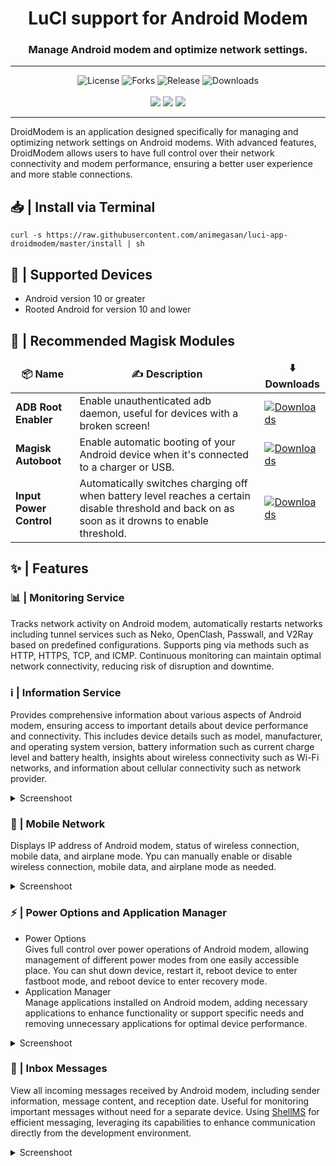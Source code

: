 <div align="center">
  <h1>LuCI support for Android Modem</h1>
  <h3>Manage Android modem and optimize network settings.</h3>
</div>
<hr/>
<div align="center">
  <img alt="License" src="https://img.shields.io/github/license/animegasan/luci-app-droidmodem?style=for-the-badge">
  <img alt="Forks" src="https://img.shields.io/github/forks/animegasan/luci-app-droidmodem?style=for-the-badge">
  <img alt="Release" src="https://img.shields.io/github/v/release/animegasan/luci-app-droidmodem?style=for-the-badge">
  <img alt="Downloads" src="https://img.shields.io/github/downloads/animegasan/luci-app-droidmodem/total?style=for-the-badge">
</div>
<br/>
<div align="center">
  <a target="_blank" href="https://saweria.co/animegasan" alt="Saweria"><img src="https://img.shields.io/badge/saweria-donation?style=for-the-badge&logo=adobeindesign&labelColor=black&color=%23FFA401"></a>
  <a target="_blank" href="https://www.paypal.com/paypalme/animegasan" alt="PayPal"><img src="https://img.shields.io/badge/paypal-donation?style=for-the-badge&logo=paypal&labelColor=black&color=%23003087"></a>
  <a target="_blank" href="https://www.buymeacoffee.com/animegasan" alt="BuyMeACoffee"><img src="https://img.shields.io/badge/buy%20me%20a%20coffee-donation?style=for-the-badge&logo=buymeacoffee&labelColor=black&color=%23FFDD00"></a>
</div>
<hr/>

DroidModem is an application designed specifically for managing and optimizing network settings on Android modems. With advanced features, DroidModem allows users to have full control over their network connectivity and modem performance, ensuring a better user experience and more stable connections.

## 📥 | Install via Terminal
```
curl -s https://raw.githubusercontent.com/animegasan/luci-app-droidmodem/master/install | sh
```

## 📱 | Supported Devices
- Android version 10 or greater
- Rooted Android for version 10 and lower

## 🎯 | Recommended Magisk Modules
<table>
  <thead align="center">
    <tr border: none;>
      <td><b>📦 Name</b></td>
      <td><b>✍️ Description</b></td>
      <td><b>⬇️ Downloads</b></td>
    </tr>
  </thead>
  <tbody>
    <tr>
      <td><b>ADB Root Enabler</b></td>
      <td>Enable unauthenticated adb daemon, useful for devices with a broken screen!</td>
      <td><a target="_blank" href="https://github.com/anasfanani/Adb-Root-Enabler"><img alt="Downloads" src="https://img.shields.io/github/downloads/anasfanani/Adb-Root-Enabler/total?style=flat-square&label=Downloads&labelColor=343b41"/></a></td>
    </tr>
    <tr>
      <td><b>Magisk Autoboot</b></td>
      <td>Enable automatic booting of your Android device when it's connected to a charger or USB.</td>
      <td><a target="_blank" href="https://github.com/anasfanani/magisk-autoboot"><img alt="Downloads" src="https://img.shields.io/github/downloads/anasfanani/magisk-autoboot/total?style=flat-square&label=Downloads&labelColor=343b41"/></a></td>
    </tr>
    <tr>
      <td><b>Input Power Control</b></td>
      <td>Automatically switches charging off when battery level reaches a certain disable threshold and back on as soon as it drowns to enable threshold.</td>
      <td><a target="_blank" href="https://github.com/Magisk-Modules-Repo/IPControl"><img alt="Downloads" src="https://img.shields.io/github/downloads/Magisk-Modules-Repo/IPControl/latest/total?style=flat-square&label=Downloads&labelColor=343b41"/></a></td>
    </tr>
  </tbody>
</table>

## ✨ | Features
### 📊 | Monitoring Service
Tracks network activity on Android modem, automatically restarts networks including tunnel services such as Neko, OpenClash, Passwall, and V2Ray based on predefined configurations. Supports ping via methods such as HTTP, HTTPS, TCP, and ICMP. Continuous monitoring can maintain optimal network connectivity, reducing risk of disruption and downtime.

### ℹ️ | Information Service
Provides comprehensive information about various aspects of Android modem, ensuring access to important details about device performance and connectivity. This includes device details such as model, manufacturer, and operating system version, battery information such as current charge level and battery health, insights about wireless connectivity such as Wi-Fi networks, and information about cellular connectivity such as network provider.
<details><summary>Screenshoot</summary>
 <p>
  <img src="https://github.com/animegasan/luci-app-droidmodem/assets/14136053/5a1129a5-1106-4e69-8222-848228e43e6b">
 </p>
</details>

### 📶 | Mobile Network
Displays IP address of Android modem, status of wireless connection, mobile data, and airplane mode. Ypu can manually enable or disable wireless connection, mobile data, and airplane mode as needed.
<details><summary>Screenshoot</summary>
 <p>
  <img src="https://github.com/animegasan/luci-app-droidmodem/assets/14136053/d9451e7a-9117-45b2-8944-9eab5cf97da0">
 </p>
</details>

### ⚡ | Power Options and Application Manager
- Power Options<br>
Gives full control over power operations of Android modem, allowing management of different power modes from one easily accessible place. You can shut down device, restart it, reboot device to enter fastboot mode, and reboot device to enter recovery mode.
- Application Manager<br>
Manage applications installed on Android modem, adding necessary applications to enhance functionality or support specific needs and removing unnecessary applications for optimal device performance.
<details><summary>Screenshoot</summary>
 <p>
  <img src="https://github.com/animegasan/luci-app-droidmodem/assets/14136053/8ae4f4e4-1e87-4462-9fb1-11c879bcc4d4">
 </p>
</details>

### 📩 | Inbox Messages
View all incoming messages received by Android modem, including sender information, message content, and reception date. Useful for monitoring important messages without need for a separate device. Using [ShellMS](https://github.com/try2codesecure/ShellMS) for efficient messaging, leveraging its capabilities to enhance communication directly from the development environment.

<details><summary>Screenshoot</summary>
 <p>
  <img src="https://github.com/animegasan/luci-app-droidmodem/assets/14136053/8816329b-f8eb-47a0-a292-bb6bf8073f4d">
 </p>
</details>
